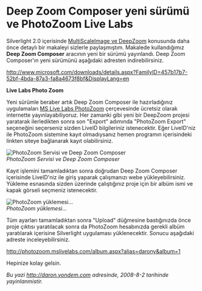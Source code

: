 # Deep Zoom Composer yeni sürümü ve PhotoZoom Live Labs
Silverlight 2.0 içerisinde [MultiScaleImage ve
DeepZoom](http://daron.yondem.com/tr/post/84a4bed5-dcdf-48a6-8cc7-2b193eeda808)
konusunda daha önce detaylı bir makaleyi sizlerle paylaşmıştım. Makalede
kullandığımız **Deep Zoom Composer** aracının yeni bir sürümü
yayınlandı. Deep Zoom Composer'ın yeni sürümünü aşağıdaki adresten
indirebilirsiniz.

<http://www.microsoft.com/downloads/details.aspx?FamilyID=457b17b7-52bf-4bda-87a3-fa8a4673f8bf&DisplayLang=en>

**Live Labs Photo Zoom**

Yeni sürümle beraber artık Deep Zoom Composer ile hazırladığınız
uygulamaları [MS Live Labs PhotoZoom](http://photozoom.mslivelabs.com/)
çerçevesinde ücretsiz olarak internette yayınlayabiliyoruz. Her zamanki
gibi yeni bir DeepZoom projesi yaratarak ilerledikten sonra son "Export"
adımında "PhotoZoom Export" seçeneğini seçerseniz sizden LiveID
bilgileriniz istenecektir. Eğer LiveID'niz ile PhotoZoom sistemine kayıt
olmadıysanız hemen programın içerisindeki linkten siteye bağlanarak
kayıt olabilirsiniz.

![PhotoZoom Servisi ve Deep Zoom
Composer](media/Deep_Zoom_Composer_yeni_surumu_ve_PhotoZoom_Live_Labs/01082008_1.gif)\
*PhotoZoom Servisi ve Deep Zoom Composer*

Kayıt işlemini tamamladıktan sonra doğrudan Deep Zoom Composer
içerisinde LiveID'niz ile giriş yaparak çalışmanızı webe
yükleyebilirsiniz. Yükleme esnasında sizden üzerinde çalıştığınız proje
için bir albüm ismi ve kapak görseli seçmeniz istenecektir.

![PhotoZoom
yüklemesi...](media/Deep_Zoom_Composer_yeni_surumu_ve_PhotoZoom_Live_Labs/01082008_2.jpg)\
*PhotoZoom yüklemesi...*

Tüm ayarları tamamladıktan sonra "Upload" düğmesine bastığınızda önce
proje çıktısı yaratılacak sonra da PhotoZoom hesabınızda gerekli albüm
yaratılarak içerisine Silverlight uygulaması yüklenecektir. Sonucu
aşağıdaki adreste inceleyebilirsiniz.

<http://photozoom.mslivelabs.com/album.aspx?alias=darony&album=1>

Hepinize kolay gelsin.



*Bu yazi http://daron.yondem.com adresinde, 2008-8-2 tarihinde yayinlanmistir.*
